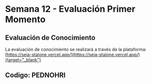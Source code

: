 # Semana 12 - Evaluación Primer Momento

## Evaluación de Conocimiento

La evaluación de conocimiento se realizará a través de la plataforma:
[https://seia-stalone.vercel.app/](https://seia-stalone.vercel.app/){target="_blank"}


## Codigo: PEDNOHRI




